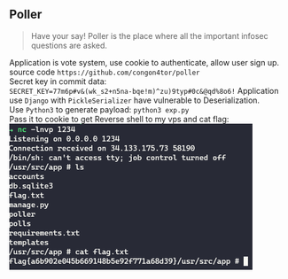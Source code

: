 ## Poller
> Have your say! Poller is the place where all the important infosec questions are asked.

Application is vote system, use cookie to authenticate, allow user sign up. source code `https://github.com/congon4tor/poller`  
Secret key in commit data:  
`SECRET_KEY=77m6p#v&(wk_s2+n5na-bqe!m)^zu)9typ#0c&@qd%8o6!`
Application use `Django` with `PickleSerializer` have vulnerable to Deserialization.  
Use `Python3` to generate payload: `python3 exp.py`  
Pass it to cookie to get Reverse shell to my vps and cat flag: ![Alt text](flag.png?raw=true "Title")